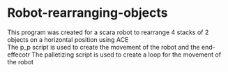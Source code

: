 # Robot-rearranging-objects
This program was created for a scara robot to rearrange 4 stacks of 2 objects on a horizontal position using ACE\
The p_p script is used to create the movement of the robot and the end-effecotr
The palletizing script is used to create a loop for the movement of the robot
